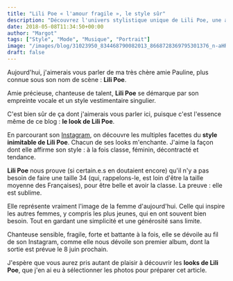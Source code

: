 ```yaml
---
title: "Lili Poe « l'amour fragile », le style sûr"
description: "Découvrez l'univers stylistique unique de Lili Poe, une artiste qui prouve qu'on peut être belle et avoir du style à toutes les tailles. Un regard sur son style inimitable et son premier album à venir."
date: 2018-05-08T11:34:50+00:00
author: "Margot"
tags: ["Style", "Mode", "Musique", "Portrait"]
image: "/images/blog/31023950_834468790082013_8668728369795301376_n-aHR0cHM6.jpg"
draft: false
---
```


Aujourd'hui, j'aimerais vous parler de ma très chère amie Pauline, plus connue sous son nom de scène : **Lili Poe**.

Amie précieuse, chanteuse de talent, **Lili Poe** se démarque par son empreinte vocale et un style vestimentaire singulier.

C'est bien sûr de ça dont j'aimerais vous parler ici, puisque c'est l'essence même de ce blog : **le look de Lili Poe**.

En parcourant son [Instagram](https://www.instagram.com/lilipoe/), on découvre les multiples facettes du **style inimitable de Lili Poe**. Chacun de ses looks m'enchante. J'aime la façon dont elle affirme son style : à la fois classe, féminin, décontracté et tendance.

**Lili Poe** nous prouve (si certain.e.s en doutaient encore) qu'il n'y a pas besoin de faire une taille 34 (qui, rappelons-le, est loin d'être la taille moyenne des Françaises), pour être belle et avoir la classe. La preuve : elle est sublime.

Elle représente vraiment l'image de la femme d'aujourd'hui. Celle qui inspire les autres femmes, y compris les plus jeunes, qui en ont souvent bien besoin. Tout en gardant une simplicité et une générosité sans limite.

Chanteuse sensible, fragile, forte et battante à la fois, elle se dévoile au fil de son Instagram, comme elle nous dévoile son premier album, dont la sortie est prévue le 8 juin prochain.

J'espère que vous aurez pris autant de plaisir à découvrir les **looks de Lili Poe**, que j'en ai eu à sélectionner les photos pour préparer cet article. 